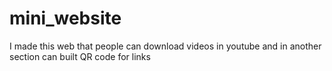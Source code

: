 # mini_website
I made this web that people can download videos in youtube  and in another  section can built QR code for links
